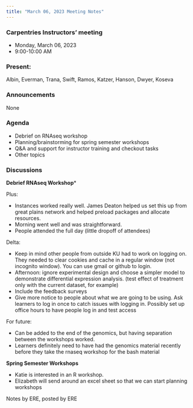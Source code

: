 ```yaml
---
title: "March 06, 2023 Meeting Notes"
---
```

### Carpentries Instructors’ meeting
- Monday, March 06, 2023
- 9:00-10:00 AM

### Present:
Albin, Everman, Trana, Swift, Ramos, Katzer, Hanson, Dwyer, Koseva

### Announcements
None

### Agenda
- Debrief on RNAseq workshop
- Planning/brainstorming for spring semester workshops
- Q&A and support for instructor training and checkout tasks
- Other topics

### Discussions

**Debrief RNAseq Workshop***

Plus:  
- Instances worked really well. James Deaton helped us set this up from great plains network and helped preload packages and allocate resources.  
- Morning went well and was straightforward. 
- People attended the full day (little dropoff of attendees) 

Delta: 
- Keep in mind other people from outside KU had to work on logging on. They needed to clear cookies and cache in a regular window (not incognito window). You can use gmail or github to login. 
- Afternoon: ignore experimental design and choose a simpler model to demonstrate differential expression analysis. (test effect of treatment only with the current dataset, for example) 
- Include the feedback surveys 
- Give more notice to people about what we are going to be using. Ask learners to log in once to catch issues with logging in. Possibly set up office hours to have people log in and test access 

For future: 
- Can be added to the end of the genomics, but having separation between the workshops worked.  
- Learners definitely need to have had the genomics material recently before they take the rnaseq workshop for the bash material 


**Spring Semester Workshops**

- Katie is interested in an R workshop.
- Elizabeth will send around an excel sheet so that we can start planning workshops



Notes by ERE, posted by ERE
